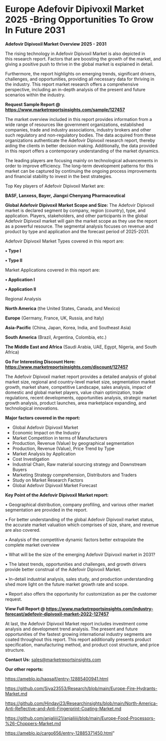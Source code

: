  # Europe Adefovir Dipivoxil Market 2025 -Bring Opportunities To Grow In Future 2031

<Strong> Adefovir Dipivoxil Market Overview 2025 - 2031</strong>

The rising technology in Adefovir Dipivoxil Market is also depicted in this research report. Factors that are boosting the growth of the market, and giving a positive push to thrive in the global market is explained in detail.

Furthermore, the report highlights on emerging trends, significant drivers, challenges, and opportunities, providing all necessary data for thriving in the industry. This report market research offers a comprehensive perspective, including an in-depth analysis of the present and future scenarios within the industry.

<strong>Request Sample Report @ <a href=https://www.marketreportsinsights.com/sample/127457>https://www.marketreportsinsights.com/sample/127457</a></strong>

The market overview included in this report provides information from a wide range of resources like government organizations, established companies, trade and industry associations, industry brokers and other such regulatory and non-regulatory bodies. The data acquired from these organizations authenticate the Adefovir Dipivoxil research report, thereby aiding the clients in better decision making. Additionally, the data provided in this report offers a contemporary understanding of the market dynamics.

The leading players are focusing mainly on technological advancements in order to improve efficiency. The long-term development patterns for this market can be captured by continuing the ongoing process improvements and financial stability to invest in the best strategies.

Top Key players of Adefovir Dipivoxil Market are:

<strong>BASF, Lanxess, Bayer, Jiangxi Chenyang Pharmaceutical</strong>

<strong><b>Global Adefovir Dipivoxil Market Scope and Size:</b></strong>
The Adefovir Dipivoxil market is declared segment by company, region (country), type, and application. Players, stakeholders, and other participants in the global Adefovir Dipivoxil market will gain the market scope as they use the report as a powerful resource. The segmental analysis focuses on revenue and product by type and application and the forecast period of 2025-2031.

Adefovir Dipivoxil Market Types covered in this report are:

<strong>• Type I

• Type II</strong>

Market Applications covered in this report are:

<strong>• Application I

• Application II</strong> 

Regional Analysis

<strong>North America</strong> (the United States, Canada, and Mexico)

<strong>Europe</strong> (Germany, France, UK, Russia, and Italy)

<strong>Asia-Pacific</strong> (China, Japan, Korea, India, and Southeast Asia)

<strong>South America</strong> (Brazil, Argentina, Colombia, etc.)

<strong>The Middle East and Africa</strong> (Saudi Arabia, UAE, Egypt, Nigeria, and South Africa)

<strong>Go For Interesting Discount Here: <a href=https://www.marketreportsinsights.com/discount/127457>https://www.marketreportsinsights.com/discount/127457</a></strong>

The Adefovir Dipivoxil market report provides a detailed analysis of global market size, regional and country-level market size, segmentation market growth, market share, competitive Landscape, sales analysis, impact of domestic and global market players, value chain optimization, trade regulations, recent developments, opportunities analysis, strategic market growth analysis, product launches, area marketplace expanding, and technological innovations.

<strong><b>Major factors covered in the report:</b></strong>
<ul>
  <li>Global Adefovir Dipivoxil Market </li>
  <li>Economic Impact on the Industry</li>
  <li>Market Competition in terms of Manufacturers</li>
  <li>Production, Revenue (Value) by geographical segmentation</li>
  <li>Production, Revenue (Value), Price Trend by Type</li>
  <li>Market Analysis by Application</li>
  <li>Cost Investigation</li>
  <li>Industrial Chain, Raw material sourcing strategy and Downstream Buyers</li>
  <li>Marketing Strategy comprehension, Distributors and Traders</li>
  <li>Study on Market Research Factors</li>
  <li>Global Adefovir Dipivoxil Market Forecast</li>
</ul>

<strong><b>Key Point of the Adefovir Dipivoxil Market report:</b></strong>

• Geographical distribution, company profiling, and various other market segmentation are provided in the report.

• For better understanding of the global Adefovir Dipivoxil market status, the accurate market valuation which comprises of size, share, and revenue are also covered.

• Analysis of the competitive dynamic factors better extrapolate the complete market overview

• What will be the size of the emerging Adefovir Dipivoxil market in 2031?

• The latest trends, opportunities and challenges, and growth drivers provide better construal of the Adefovir Dipivoxil Market.

• In-detail industrial analysis, sales study, and production understanding shed more light on the future market growth rate and scope.

• Report also offers the opportunity for customization as per the customer request.

<strong><b>View Full Report @ <a href=https://www.marketreportsinsights.com/industry-forecast/adefovir-dipivoxil-market-2022-127457>https://www.marketreportsinsights.com/industry-forecast/adefovir-dipivoxil-market-2022-127457</a></b></strong>


At last, the Adefovir Dipivoxil Market report includes investment come analysis and development trend analysis. The present and future opportunities of the fastest growing international industry segments are coated throughout this report. This report additionally presents product specification, manufacturing method, and product cost structure, and price structure.

<strong>Contact Us:</strong>
sales@marketreportsinsights.com

<strong>Our other reports:</strong>

<a href=https://ameblo.jp/haqsaif/entry-12885400941.html>https://ameblo.jp/haqsaif/entry-12885400941.html</a>

<a href=https://github.com/Siya23553/Research/blob/main/Europe-Fire-Hydrants-Market.md>https://github.com/Siya23553/Research/blob/main/Europe-Fire-Hydrants-Market.md</a>

<a href=https://github.com/Hindavi23/Researchinsights/blob/main/North-America-Anti-Reflective-and-Anti-Fingerprint-Coating-Market.md>https://github.com/Hindavi23/Researchinsights/blob/main/North-America-Anti-Reflective-and-Anti-Fingerprint-Coating-Market.md</a>

<a href=https://github.com/anjaliiii21/anjaliiii/blob/main/Europe-Food-Processors-%26-Choppers-Market.md>https://github.com/anjaliiii21/anjaliiii/blob/main/Europe-Food-Processors-%26-Choppers-Market.md</a>

<a href=https://ameblo.jp/cargo656/entry-12885371450.html>https://ameblo.jp/cargo656/entry-12885371450.html</a>"
